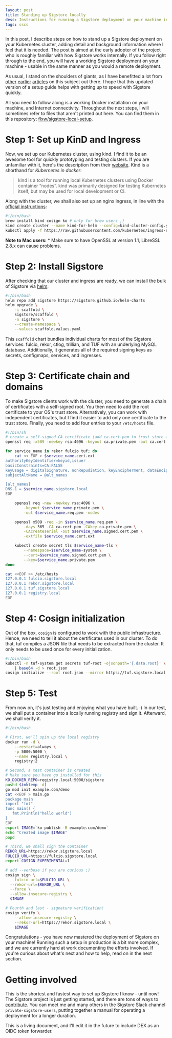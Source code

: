 ```yaml
---
layout: post
title: Standing up Sigstore locally
desc: Instructions for running a Sigstore deployment on your machine in k8s
tags: sscs
---
```


In this post, I describe steps on how to stand up a Sigstore deployment on your Kubernetes cluster,
adding detail and background information where I feel that it is needed.
The post is aimed at the early adopter of the project who is roughly familiar with how Sigstore works internally.
If you follow right through to the end, you will have a working Sigstore deployment on your machine - 
usable in the same manner as you would a remote deployment.

As usual, I stand on the shoulders of giants, as I have benefitted a lot from
[other](https://github.com/sigstore/scaffolding/blob/main/getting-started.md)
[earlier](https://sthw.decodebytes.sh/)
[articles](https://blog.sigstore.dev/scaffolding-sigstore-e893eb962f22) on this subject out there.
I hope that this updated version of a setup guide helps with getting up to speed with Sigstore quickly.

All you need to follow along is a working Docker installation on your machine, and Internet connectivity.
Throughout the next steps, I will sometimes refer to files that aren't printed out here.
You can find them in this repository: [flxw/sigstore-local-setup](https://github.com/flxw/sigstore-local-setup).

# Step 1: Set up KinD and Ingress
Now, we set up our Kubernetes cluster, using kind.
I find it to be an awesome tool for quickly prototyping and testing clusters.
If you are unfamiliar with it, here's the description from their [website](https://kind.sigs.k8s.io/).
Kind is a shorthand for *Kubernetes in docker*:

> kind is a tool for running local Kubernetes clusters using Docker container “nodes”.
> kind was primarily designed for testing Kubernetes itself, but may be used for local development or CI.

Along with the cluster, we shall also set up an nginx ingress, in line with the [official instructions](https://kind.sigs.k8s.io/docs/user/ingress/#ingress-nginx):

```bash
#!/bin/bash
brew install kind cosign ko # only for brew users ;)
kind create cluster --name kind-for-helm --config=kind-cluster-config.yaml
kubectl apply -f https://raw.githubusercontent.com/kubernetes/ingress-nginx/main/deploy/static/provider/kind/deploy.yaml
```

**Note to Mac users:** * Make sure to have OpenSSL at version 1.1, LibreSSL 2.8.x can cause problems.

# Step 2: Install Sigstore

After checking that our cluster and ingress are ready, we can install the bulk of Sigstore via [helm](https://helm.sh):

```bash
#!/bin/bash
helm repo add sigstore https://sigstore.github.io/helm-charts
helm upgrade \
    -i scaffold \
    sigstore/scaffold \
    -n sigstore \
    --create-namespace \
    --values scaffold.values.yaml
```

This `scaffold` chart bundles individual charts for most of the Sigstore services: fulcio, rekor, ctlog, trillian, and TUF with an underlying MySQL database.
Additionally, it generates all of the required signing keys as secrets, configmaps, services, and ingresses.

# Step 3: Certificate chain and domains
To make Sigstore clients work with the cluster, you need to generate a chain of certificates with a self-signed root.
You then need to add the root certificate to your OS's trust store.
Alternatively, you can work with independent certificates, but I find it easier to add only one certificate to the trust store.
Finally, you need to add four entries to your `/etc/hosts` file.

```bash
#!/bin/sh
# create a self-signed CA certificate (add ca.cert.pem to trust store and configure explicit trust)
openssl req -x509 -newkey rsa:4096 -keyout ca.private.pem -out ca.cert.pem -sha256 -days 365 -nodes

for service_name in rekor fulcio tuf; do
    cat << EOF > $service_name.cert.ext
authorityKeyIdentifier=keyid,issuer
basicConstraints=CA:FALSE
keyUsage = digitalSignature, nonRepudiation, keyEncipherment, dataEncipherment
subjectAltName = @alt_names

[alt_names]
DNS.1 = $service_name.sigstore.local
EOF

    openssl req -new -newkey rsa:4096 \
        -keyout $service_name.private.pem \
        -out $service_name.req.pem -nodes

    openssl x509 -req -in $service_name.req.pem \
        -days 365 -CA ca.cert.pem -CAkey ca.private.pem \
        -CAcreateserial -out $service_name.signed.cert.pem \
        -extfile $service_name.cert.ext

    kubectl create secret tls $service_name-tls \
        --namespace=$service_name-system \
        --cert=$service_name.signed.cert.pem \
        --key=$service_name.private.pem
done

cat <<EOF >> /etc/hosts
127.0.0.1 fulcio.sigstore.local
127.0.0.1 rekor.sigstore.local 
127.0.0.1 tuf.sigstore.local
127.0.0.1 registry.local
EOF
```

# Step 4: Cosign initialization
Out of the box, `cosign` is configured to work with the public infrastructure.
Hence, we need to tell it about the certificates used in our cluster.
To do that, tuf compiles a JSON file that needs to be extracted from the cluster.
It only needs to be used once for every initialization.

```bash
#!/bin/bash
kubectl -n tuf-system get secrets tuf-root -ojsonpath='{.data.root}' \
    | base64 -d > root.json
cosign initialize --root root.json --mirror https://tuf.sigstore.local
```

# Step 5: Test

From now on, it's just testing and enjoying what you have built. :)
In our test, we shall put a container into a locally running registry and sign it.
Afterward, we shall verify it.


```bash
#!/bin/bash

# First, we'll spin up the local registry
docker run -d \
    --restart=always \
    -p 5000:5000 \
    --name registry.local \
    registry:2

# Second, a test container is created
# Make sure you have go installed for this
KO_DOCKER_REPO=registry.local:5000/sigstore
pushd $(mktemp -d)
go mod init example.com/demo
cat <<EOF > main.go
package main
import "fmt"
func main() {
   fmt.Println("hello world")
}
EOF
export IMAGE=`ko publish -B example.com/demo`
echo "Created image $IMAGE"
popd

# Third, we shall sign the container
REKOR_URL=https://rekor.sigstore.local
FULCIO_URL=https://fulcio.sigstore.local
export COSIGN_EXPERIMENTAL=1

# add --verbose if you are curious ;)
cosign sign \
  --fulcio-url=$FULCIO_URL \
  --rekor-url=$REKOR_URL \
  --force \
  --allow-insecure-registry \
  $IMAGE

# Fourth and last - signature verification!
cosign verify \
    --allow-insecure-registry \
    --rekor-url=https://rekor.sigstore.local \
    $IMAGE
```

Congratulations - you have now mastered the deployment of Sigstore on your machine!
Running such a setup in production is a bit more complex,
and we are currently hard at work documenting the efforts involved.
If you're curious about what's next and how to help, read on in the next section.

# Getting involved
This is the shortest and fastest way to set up Sigstore I know - until now!
The Sigstore project is just getting started, and there are tons of ways to [contribute](https://docs.sigstore.dev/contributing).
You can meet me and many others in the Sigstore Slack channel `private-sigstore-users`, putting together a manual for operating a deployment for a longer duration.

This is a living document, and I'll edit it in the future to include DEX as an OIDC token forwarder.